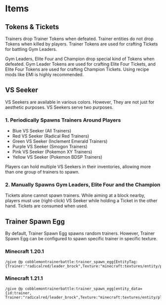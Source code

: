 # Items

## Tokens & Tickets

Trainers drop Trainer Tokens when defeated. Trainer entities do not drop Tokens when killed by players. Trainer Tokens are used for crafting Tickets for battling Gym Leaders.

Gym Leaders, Elite Four and Champion drop special kind of Tokens when defeated. Gym Leader Tokens are used for crafting Elite Four Tickets, and Elite Four Tokens are used for crafting Champion Tickets. Using recipe mods like EMI is highly recommended. 

## VS Seeker

VS Seekers are available in various colors. However, They are not just for aesthetic purposes. VS Seekers serve two purposes.

### 1. Periodically Spawns Trainers Around Players

- Blue VS Seeker (All Trainers)
- Red VS Seeker (Radical Red Trainers)
- Green VS Seeker (Inclement Emerald Trainers)
- Purple VS Seeker (Smogon Trainers)
- Pink VS Seeker (Pokemon XY Trainers)
- Yellow VS Seeker (Pokemon BDSP Trainers)

Players can hold multiple VS Seekers in their inventories, allowing more than one group of trainers to spawn.

### 2. Manually Spawns Gym Leaders, Elite Four and the Champion

Tickets alone cannot spawn trainers. While aiming at a block nearby, players must use (right-click) VS Seeker while holding a Ticket in the other hand. Tickets are consumed when used.

## Trainer Spawn Egg

By default, Trainer Spawn Egg spawns random trainers. However, Trainer Spawn Egg can be configured to spawn specific trainer in specific texture.

### Minecraft 1.20.1

```
/give @p cobblemontrainerbattle:trainer_spawn_egg{EntityTag:{Trainer:"radicalred/leader_brock",Texture:"minecraft:textures/entity/player/slim/steve.png"}}
```

### Minecraft 1.21.1

```
/give @p cobblemontrainerbattle:trainer_spawn_egg[entity_data={id:trainer, Trainer:"radicalred/leader_brock",Texture:"minecraft:textures/entity/player/slim/steve.png"}]
```
